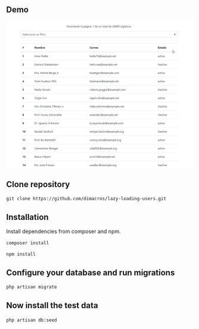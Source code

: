 ## Demo

![Application Demo](documentation/demo.gif)

## Clone repository

```git
git clone https://github.com/dimacros/lazy-loading-users.git
```

## Installation

Install dependencies from composer and npm.

```composer
composer install
```

```npm
npm install
```

## Configure your database and run migrations

```bash
php artisan migrate
```

## Now install the test data

```bash
php artisan db:seed
```
